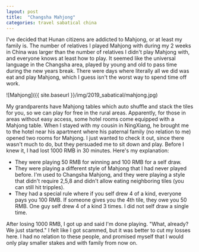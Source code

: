 ```yaml
---
layout: post
title:  "Changsha Mahjong"
categories: travel sabatical china
---
```


I've decided that Hunan citizens are addicted to Mahjong, or at least my family is. The number of relatives I played Mahjong with during my 2 weeks in China was larger than the number of relatives I didn't play Mahjong with, and everyone knows at least how to play. It seemed like the universal language in the Changsha area, played by young and old to pass time during the new years break. There were days where literally all we did was eat and play Mahjong, which I guess isn't the worst way to spend time off work.

![Mahjong]({{ site.baseurl }}/img/2019_sabatical/mahjong.jpg)

My grandparents have Mahjong tables which auto shuffle and stack the tiles for you, so we can play for free in the rural areas. Apparently, for those in areas without easy access, some hotel rooms come equipped with a Mahjong table. When I stayed with my cousin in NingXiang, he brought me to the hotel near his apartment where his paternal family (no relation to me) opened two rooms for Mahjong. I just wanted to check it out, since there wasn't much to do, but they persuaded me to sit down and play. Before I knew it, I had lost 1000 RMB in 30 minutes. Here's my explanation:

* They were playing 50 RMB for winning and 100 RMB for a self draw.
* They were playing a different style of Mahjong that I had never played before. I'm used to Changsha Mahjong, and they were playing a style that didn't require 2,5,8 and didn't allow eating neighboring tiles (you can still hit tripples).
* They had a special rule where if you self drew 4 of a kind, everyone pays you 100 RMB. If someone gives you the 4th tile, they owe you 50 RMB. One guy self drew 4 of a kind 3 times. I did not self draw a single time.

After losing 1000 RMB, I got up and said I'm done playing. "What, already? We just started." I felt like I got scammed, but it was better to cut my losses here. I had no relation to these people, and promised myself that I would only play smaller stakes and with family from now on.